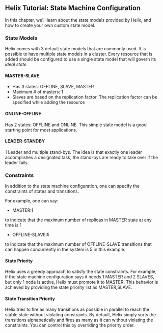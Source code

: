 <!---
Licensed to the Apache Software Foundation (ASF) under one
or more contributor license agreements.  See the NOTICE file
distributed with this work for additional information
regarding copyright ownership.  The ASF licenses this file
to you under the Apache License, Version 2.0 (the
"License"); you may not use this file except in compliance
with the License.  You may obtain a copy of the License at

  http://www.apache.org/licenses/LICENSE-2.0

Unless required by applicable law or agreed to in writing,
software distributed under the License is distributed on an
"AS IS" BASIS, WITHOUT WARRANTIES OR CONDITIONS OF ANY
KIND, either express or implied.  See the License for the
specific language governing permissions and limitations
under the License.
-->

Helix Tutorial: State Machine Configuration
-------------------------------------------

In this chapter, we\'ll learn about the state models provided by Helix, and how to create your own custom state model.

### State Models

Helix comes with 3 default state models that are commonly used.  It is possible to have multiple state models in a cluster.
Every resource that is added should be configured to use a single state model that will govern its _ideal state_.

#### MASTER-SLAVE

* Has 3 states: OFFLINE, SLAVE, MASTER
* Maximum # of masters: 1
* Slaves are based on the replication factor. The replication factor can be specified while adding the resource

#### ONLINE-OFFLINE

Has 2 states: OFFLINE and ONLINE.  This simple state model is a good starting point for most applications.

#### LEADER-STANDBY

1 Leader and multiple stand-bys.  The idea is that exactly one leader accomplishes a designated task, the stand-bys are ready to take over if the leader fails.

### Constraints

In addition to the state machine configuration, one can specify the constraints of states and transitions.

For example, one can say:

* MASTER:1

to indicate that the maximum number of replicas in MASTER state at any time is 1

* OFFLINE-SLAVE:5

to indicate that the maximum number of OFFLINE-SLAVE transitions that can happen concurrently in the system is 5 in this example.

#### State Priority

Helix uses a greedy approach to satisfy the state constraints. For example, if the state machine configuration says it needs 1 MASTER and 2 SLAVES, but only 1 node is active, Helix must promote it to MASTER. This behavior is achieved by providing the state priority list as MASTER,SLAVE.

#### State Transition Priority

Helix tries to fire as many transitions as possible in parallel to reach the stable state without violating constraints. By default, Helix simply sorts the transitions alphabetically and fires as many as it can without violating the constraints. You can control this by overriding the priority order.

